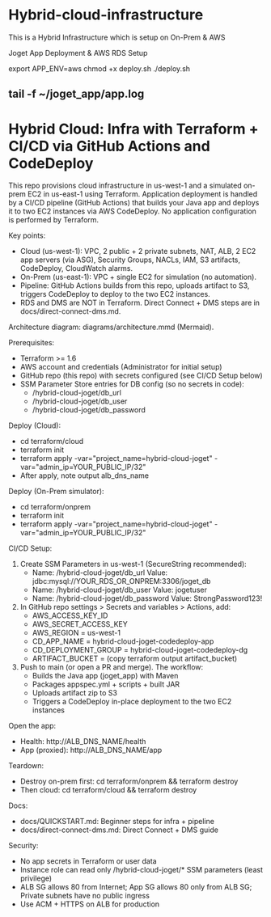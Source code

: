 # Hybrid-cloud-infrastructure

This is a Hybrid Infrastructure which is setup on On-Prem & AWS

Joget App Deployment & AWS RDS Setup



export APP_ENV=aws
chmod +x deploy.sh
./deploy.sh

tail -f ~/joget_app/app.log
------------

# Hybrid Cloud: Infra with Terraform + CI/CD via GitHub Actions and CodeDeploy

This repo provisions cloud infrastructure in us-west-1 and a simulated on-prem EC2 in us-east-1 using Terraform. Application deployment is handled by a CI/CD pipeline (GitHub Actions) that builds your Java app and deploys it to two EC2 instances via AWS CodeDeploy. No application configuration is performed by Terraform.

Key points:
- Cloud (us-west-1): VPC, 2 public + 2 private subnets, NAT, ALB, 2 EC2 app servers (via ASG), Security Groups, NACLs, IAM, S3 artifacts, CodeDeploy, CloudWatch alarms.
- On-Prem (us-east-1): VPC + single EC2 for simulation (no automation).
- Pipeline: GitHub Actions builds from this repo, uploads artifact to S3, triggers CodeDeploy to deploy to the two EC2 instances.
- RDS and DMS are NOT in Terraform. Direct Connect + DMS steps are in docs/direct-connect-dms.md.

Architecture diagram: diagrams/architecture.mmd (Mermaid).

Prerequisites:
- Terraform >= 1.6
- AWS account and credentials (Administrator for initial setup)
- GitHub repo (this repo) with secrets configured (see CI/CD Setup below)
- SSM Parameter Store entries for DB config (so no secrets in code):
  - /hybrid-cloud-joget/db_url
  - /hybrid-cloud-joget/db_user
  - /hybrid-cloud-joget/db_password

Deploy (Cloud):
- cd terraform/cloud
- terraform init
- terraform apply -var="project_name=hybrid-cloud-joget" -var="admin_ip=YOUR_PUBLIC_IP/32"
- After apply, note output alb_dns_name

Deploy (On-Prem simulator):
- cd terraform/onprem
- terraform init
- terraform apply -var="project_name=hybrid-cloud-joget" -var="admin_ip=YOUR_PUBLIC_IP/32"

CI/CD Setup:
1) Create SSM Parameters in us-west-1 (SecureString recommended):
   - Name: /hybrid-cloud-joget/db_url      Value: jdbc:mysql://YOUR_RDS_OR_ONPREM:3306/joget_db
   - Name: /hybrid-cloud-joget/db_user     Value: jogetuser
   - Name: /hybrid-cloud-joget/db_password Value: StrongPassword123!
2) In GitHub repo settings > Secrets and variables > Actions, add:
   - AWS_ACCESS_KEY_ID
   - AWS_SECRET_ACCESS_KEY
   - AWS_REGION = us-west-1
   - CD_APP_NAME = hybrid-cloud-joget-codedeploy-app
   - CD_DEPLOYMENT_GROUP = hybrid-cloud-joget-codedeploy-dg
   - ARTIFACT_BUCKET = (copy terraform output artifact_bucket)
3) Push to main (or open a PR and merge). The workflow:
   - Builds the Java app (joget_app) with Maven
   - Packages appspec.yml + scripts + built JAR
   - Uploads artifact zip to S3
   - Triggers a CodeDeploy in-place deployment to the two EC2 instances

Open the app:
- Health: http://ALB_DNS_NAME/health
- App (proxied): http://ALB_DNS_NAME/app

Teardown:
- Destroy on-prem first: cd terraform/onprem && terraform destroy
- Then cloud: cd terraform/cloud && terraform destroy

Docs:
- docs/QUICKSTART.md: Beginner steps for infra + pipeline
- docs/direct-connect-dms.md: Direct Connect + DMS guide

Security:
- No app secrets in Terraform or user data
- Instance role can read only /hybrid-cloud-joget/* SSM parameters (least privilege)
- ALB SG allows 80 from Internet; App SG allows 80 only from ALB SG; Private subnets have no public ingress
- Use ACM + HTTPS on ALB for production

